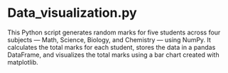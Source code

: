 # Data_visualization.py
This Python script generates random marks for five students across four subjects — Math, Science, Biology, and Chemistry — using NumPy. It calculates the total marks for each student, stores the data in a pandas DataFrame, and visualizes the total marks using a bar chart created with matplotlib.
